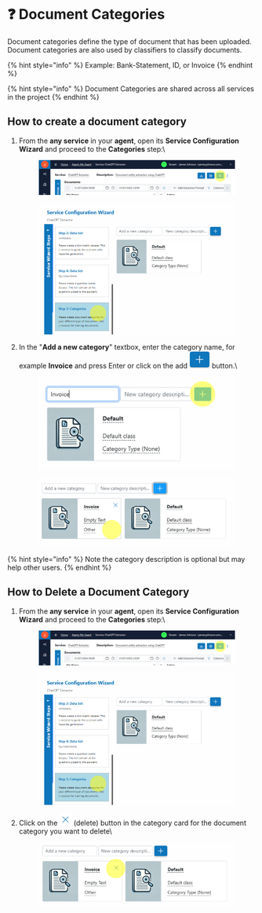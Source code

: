 # ❓ Document Categories

Document categories define the type of document that has been uploaded. Document categories are also used by classifiers to classify documents.

{% hint style="info" %}
Example: Bank-Statement, ID, or Invoice
{% endhint %}

{% hint style="info" %}
Document Categories are shared across all services in the project
{% endhint %}

## How to create a document category

1.  From the **any service** in your **agent**, open its **Service Configuration Wizard** and proceed to the **Categories** step:\


    <div align="left"><figure><img src="../.gitbook/assets/image (1).png" alt=""><figcaption></figcaption></figure></div>



    <figure><img src="../.gitbook/assets/image (2).png" alt=""><figcaption></figcaption></figure>
2.  In the "**Add a new category**" textbox, enter the category name, for example **Invoice** and press Enter or click on the add ![](<../.gitbook/assets/image (4).png>) button.\


    <div align="left"><figure><img src="../.gitbook/assets/image (6).png" alt=""><figcaption></figcaption></figure></div>



    <div align="left"><figure><img src="../.gitbook/assets/image (8).png" alt=""><figcaption></figcaption></figure></div>

{% hint style="info" %}
Note the category description is optional but may help other users.
{% endhint %}

## How to Delete a Document Category

1.  From the **any service** in your **agent**, open its **Service Configuration Wizard** and proceed to the **Categories** step:\


    <figure><img src="../.gitbook/assets/image (1).png" alt=""><figcaption></figcaption></figure>



    <figure><img src="../.gitbook/assets/image (2).png" alt=""><figcaption></figcaption></figure>
2.  Click on the ![](<../.gitbook/assets/image (9).png>) (delete) button in the category card for the document category you want to delete\


    <div align="left"><figure><img src="../.gitbook/assets/image (10).png" alt=""><figcaption></figcaption></figure></div>
